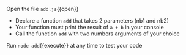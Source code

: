 
Open the file `add.js`{{open}}

- Declare a function `add` that takes 2 parameters (nb1 and nb2)
- Your function must print the result of `a + b` in your console
- Call the function `add` with two numbers arguments of your choice

Run `node add`{{execute}} at any time to test your code